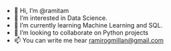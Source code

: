- 👋 Hi, I’m @ramitam
- 👀 I’m interested in Data Science.
- 🌱 I’m currently learning Machine Learning and SQL.
- 💞️ I’m looking to collaborate on Python projects
- 📫 You can write me hear ramirogmillan@gmail.com

<!---
ramitam/ramitam is a ✨ special ✨ repository because its `README.md` (this file) appears on your GitHub profile.
You can click the Preview link to take a look at your changes.
--->
